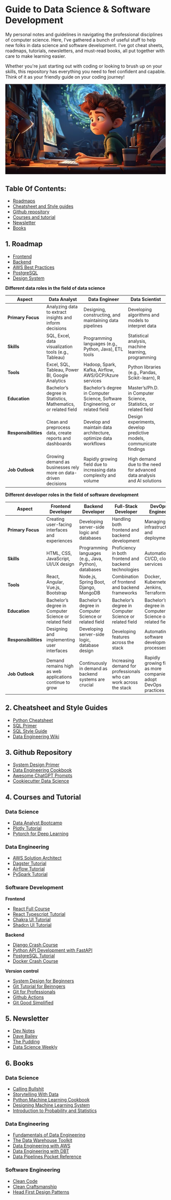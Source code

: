 # Guide to Data Science & Software Development
My personal notes and guidelines in navigating the professional disciplines of computer science. Here, I've gathered a bunch of useful stuff to help new folks in data science and software development. I've got cheat sheets, roadmaps, tutorials, newsletters, and must-read books, all put together with care to make learning easier. 

Whether you're just starting out with coding or looking to brush up on your skills, this repository has everything you need to feel confident and capable. Think of it as your friendly guide on your coding journey!

![](logo.jpg)

## Table Of Contents:
- [Roadmaps](#1-roadmap)
- [Cheatsheet and Style guides](#2-cheatsheet-and-style-guides)
- [Github repository](#3-github-repository)
- [Courses and tutorial](#4-courses-and-tutorial)
- [Newsletter](#5-newsletter)
- [Books](#6-books)


## 1. Roadmap
- [Frontend](https://roadmap.sh/frontend)
- [Backend](https://roadmap.alexhyett.com/backend-developer-roadmap/)
- [AWS Best Practices](https://roadmap.sh/best-practices/aws)
- [PostgreSQL](https://roadmap.sh/postgresql-dba)
- [Design System](https://roadmap.sh/design-system)

**Different data roles in the field of data science**

| Aspect             | Data Analyst                                         | Data Engineer                                       | Data Scientist                                      |
|--------------------|------------------------------------------------------|-----------------------------------------------------|-----------------------------------------------------|
| **Primary Focus**  | Analyzing data to extract insights and inform decisions | Designing, constructing, and maintaining data pipelines | Developing algorithms and models to interpret data   |
| **Skills**         | SQL, Excel, data visualization tools (e.g., Tableau)  | Programming languages (e.g., Python, Java), ETL tools | Statistical analysis, machine learning, programming |
| **Tools**          | Excel, SQL, Tableau, Power BI, Google Analytics      | Hadoop, Spark, Kafka, Airflow, AWS/GCP/Azure services | Python libraries (e.g., Pandas, Scikit-learn), R     |
| **Education**      | Bachelor’s degree in Statistics, Mathematics, or related field | Bachelor’s degree in Computer Science, Software Engineering, or related field | Master’s/Ph.D. in Computer Science, Statistics, or related field |
| **Responsibilities** | Clean and preprocess data, create reports and dashboards | Develop and maintain data architecture, optimize data workflows | Design experiments, develop predictive models, communicate findings |
| **Job Outlook**    | Growing demand as businesses rely more on data-driven decisions | Rapidly growing field due to increasing data complexity and volume | High demand due to the need for advanced data analysis and AI solutions |

**Different developer roles in the field of software development**

| Aspect               | Frontend Developer                               | Backend Developer                               | Full-Stack Developer                            | DevOps Engineer                                |
|----------------------|---------------------------------------------------|-------------------------------------------------|-------------------------------------------------|------------------------------------------------|
| **Primary Focus**    | Creating user-facing interfaces and experiences   | Developing server-side logic and databases     | Handling both frontend and backend development | Managing infrastructure and deployment       |
| **Skills**           | HTML, CSS, JavaScript, UI/UX design              | Programming languages (e.g., Java, Python), databases | Proficiency in both frontend and backend technologies | Automation, CI/CD, cloud services            |
| **Tools**            | React, Angular, Vue.js, Bootstrap                 | Node.js, Spring Boot, Django, MongoDB           | Combination of frontend and backend frameworks | Docker, Kubernetes, Jenkins, Terraform        |
| **Education**        | Bachelor’s degree in Computer Science or related field | Bachelor’s degree in Computer Science or related field | Bachelor’s degree in Computer Science or related field | Bachelor’s degree in Computer Science or related field |
| **Responsibilities** | Designing and implementing user interfaces        | Developing server-side logic, database design   | Developing features across the stack            | Automating software development processes     |
| **Job Outlook**      | Demand remains high as web applications continue to grow | Continuously in demand as backend systems are crucial | Increasing demand for professionals who can work across the stack | Rapidly growing field as more companies adopt DevOps practices |



## 2. Cheatsheet and Style Guides
- [Python Cheatsheet](https://www.pythoncheatsheet.org/)
- [SQL Primer](https://dataengineering.wiki/Guides/SQL+Guide)
- [SQL Style Guide](https://github.com/mattm/sql-style-guide)
- [Data Engineering Wiki](https://dataengineering.wiki/)

## 3. Github Repository
- [System Design Primer](https://github.com/donnemartin/system-design-primer)
- [Data Engineering Cookbook](https://github.com/andkret/Cookbook)
- [Awesome ChatGPT Prompts](https://github.com/f/awesome-chatgpt-prompts)
- [Cookiecutter Data Science](https://github.com/drivendata/cookiecutter-data-science)

## 4. Courses and Tutorial
### Data Science
- [Data Analyst Bootcamp](https://youtube.com/playlist?list=PLUaB-1hjhk8FE_XZ87vPPSfHqb6OcM0cF&si=NHnLOeZdUhTdL8DP)
- [Plotly Tutorial](https://youtu.be/GGL6U0k8WYA?si=xSc1OxRluKhsrfKL)
- [Pytorch for Deep Learning](https://youtu.be/Z_ikDlimN6A?si=Yhe-g0yK0Jd9Zsec)

### Data Engineering
- [AWS Solution Architect](https://youtu.be/i6NzKvGUsBs?si=J7LcnvG6e_s-mHG5)
- [Dagster Tutorial](https://youtube.com/playlist?list=PLwFJcsJ61ougyjsQnl8q-P_85uwquMrWv&si=fEcqh4YX7ceDhAYw)
- [Airflow Tutorial](https://youtube.com/playlist?list=PLwFJcsJ61oujb3syZ7jh72iTF_kL1YgU0&si=78XRa9-EIJUN-cMe)
- [PySpark Tutorial](https://youtube.com/playlist?list=PLwFJcsJ61ouiU1wvzzRk3pjU8xT9buJhr&si=nBlL_zeMvYDqkmvp)

### Software Development
**Frontend**
- [React Full Course](https://youtu.be/CgkZ7MvWUAA?si=qC0_ijGVx2MFcujN)
- [React Typescript Tutorial](https://youtu.be/SqcY0GlETPk?si=NscGRsX2KbrUgrvy)
- [Chakra UI Tutorial](https://www.youtube.com/playlist?list=PL4cUxeGkcC9hcnIeryurNMMcGBHp7AYlP)
- [Shadcn UI Tutorial](https://www.youtube.com/playlist?list=PL4cUxeGkcC9h1NXLUuiAQ7c4UtdEInqma)

**Backend**
- [Django Crash Course](https://youtu.be/PtQiiknWUcI?si=7U6GisEEPYkb24gO)
- [Python API Development with FastAPI](https://youtu.be/0sOvCWFmrtA?si=-cNj-fGHkxvqV3vC)
- [PostgreSQL Tutorial](https://youtu.be/qw--VYLpxG4?si=Ejks4FmvL4hski1I)
- [Docker Crash Course](https://youtu.be/pg19Z8LL06w?si=oqhSWMIWOlXTw3e6)

**Version control**
- [System Design for Beginners](https://youtu.be/m8Icp_Cid5o?si=LR2JDD4YGBza8N5N)
- [Git Tutorial for Beinngers](https://youtu.be/DVRQoVRzMIY?si=qBon00IxAo0wP0pA)
- [Git for Professionals](https://youtu.be/Uszj_k0DGsg?si=BILWGUMhMBSAuj5m)
- [Github Actions](https://youtu.be/UEOtZvTCmDo?si=84PseT6S1Yow0bcx)
- [Git Good Simplified](https://youtube.com/playlist?list=PLYeOw6sTSy6aZZ1RJNYyJ43iKtDdAFUB-&si=LTCONY4kiJQw3g3I)

## 5. Newsletter
- [Dev Notes](https://www.devnotesdaily.com/)
- [Dave Bailey](https://www.dave-bailey.com/newsletter)
- [The Pudding](https://pudding.cool/)
- [Data Science Weekly](https://www.datascienceweekly.org/newsletters)

## 6. Books
### Data Science
- [Calling Bullshit](https://www.amazon.com.au/Calling-Bullshit-Skepticism-Data-Driven-World/dp/0525509186)
- [Storytelling With Data](https://drive.google.com/file/d/1cb_Gw0hHwjEnPMSfqY6Qq0NNh9vx_dlM/view?usp=sharing)
- [Python Machine Learning Cookbook](https://www.amazon.com.au/Machine-Learning-Python-Cookbook-Chris/dp/1491989386)
- [Designing Machine Learning System](https://www.amazon.com.au/Designing-Machine-Learning-Systems-Production-Ready/dp/1098107969)
- [Introduction to Probability and Statistics](https://www.amazon.com.au/Introduction-Probability-Statistics-Engineers-Scientists/dp/0128243465)

### Data Engineering
- [Fundamentals of Data Engineering](https://www.amazon.com.au/Fundamentals-Data-Engineering-Robust-Systems/dp/1098108302)
- [The Data Warehouse Toolkit](https://drive.google.com/file/d/1LJWuUwkt4jZ4tE4dbmcVEFhn3stjuEy2/view?usp=sharing)
- [Data Engineering with AWS](https://www.amazon.com.au/Data-Engineering-AWS-cloud-based-transformation/dp/1800560419)
- [Data Engineering with DBT](https://www.amazon.com.au/Data-Engineering-dbt-cloud-based-dependable-ebook/dp/B0C4LL19G7)
- [Data Pipelines Pocket Reference](https://www.amazon.com.au/Data-Pipelines-Pocket-Reference-Processing/dp/1492087831)

### Software Engineering
- [Clean Code](https://drive.google.com/file/d/1KvyL9y0ylPG0N4l2ia1sJcJTkrhwIHlb/view?usp=sharing)
- [Clean Craftsmanship](https://www.amazon.com/Clean-Craftsmanship-Disciplines-Standards-Ethics/dp/013691571X)
- [Head First Design Patterns](https://www.amazon.com.au/Head-First-Design-Patterns-Object-Oriented/dp/149207800X)